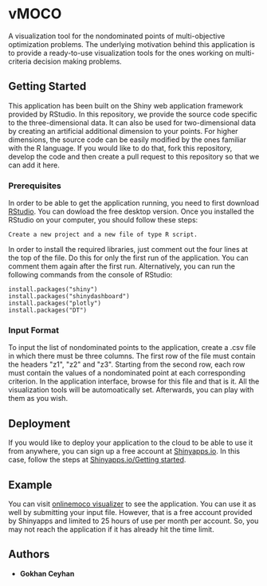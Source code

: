 # vMOCO
A visualization tool for the nondominated points of multi-objective optimization problems. The underlying motivation behind this application is to provide a ready-to-use visualization tools
for the ones working on multi-criteria decision making problems.

## Getting Started
This application has been built on the Shiny web application framework provided by RStudio. In this repository, we provide the source code
specific to the three-dimensional data. It can also be used for two-dimensional data by creating an artificial additional dimension to your points.
For higher dimensions, the source code can be easily modified by the ones familiar with the R language. If you would like to do that, fork this repository, develop the code and then create a pull request to this repository so that we can add it here.

### Prerequisites

In order to be able to get the application running, you need to first download [RStudio](https://www.rstudio.com/products/rstudio/download/). 
You can dowload the free desktop version. Once you installed the RStudio on your computer, you should follow these steps:

```
Create a new project and a new file of type R script.
```

In order to install the required libraries, just comment out the four lines at the top of the file. 
Do this for only the first run of the application. You can comment them again after the first run.
Alternatively, you can run the following commands from the console of RStudio:

```
install.packages("shiny")
install.packages("shinydashboard")
install.packages("plotly")
install.packages("DT")
```

### Input Format
To input the list of nondominated points to the application, create a .csv file in which there must be three columns. The first row of the file must contain the headers "z1", "z2" and "z3". Starting from the second row, each row must contain the values of a nondominated point at each corresponding criterion. In the application interface, browse for this file and that is it. All the visualization tools 
will be automoatically set. Afterwards, you can play with them as you wish.

## Deployment

If you would like to deploy your application to the cloud to be able to use it from anywhere, you can sign up a free account
at [Shinyapps.io](https://shiny.rstudio.com/deploy/). In this case, follow the steps at [Shinyapps.io/Getting started](https://shiny.rstudio.com/articles/shinyapps.html). 

## Example
You can visit [onlinemoco visualizer](https://onlinemoco.shinyapps.io/gMOCO/) to see the application. You can use it as well by 
submitting your input file. However, that is a free account provided by Shinyapps and limited to 25 hours of use per month per account. So, you may not reach the application if it has already hit the time limit.


## Authors

* **Gokhan Ceyhan** 


